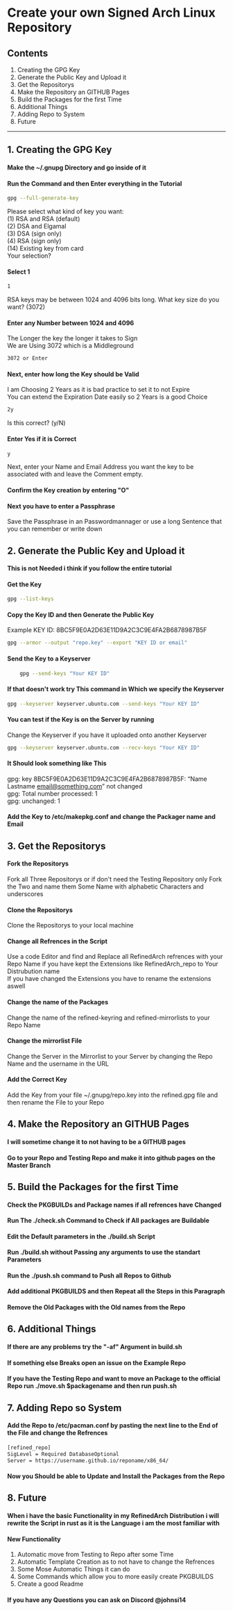 # Create your own Signed Arch Linux Repository

## Contents

1. Creating the GPG Key
2. Generate the Public Key and Upload it
3. Get the Repositorys
4. Make the Repository an GITHUB Pages
5. Build the Packages for the first Time
6. Additional Things
7. Adding Repo to System
8. Future

---

## 1. Creating the GPG Key

#### Make the ~/.gnupg Directory and go inside of it

#### Run the Command and then Enter everything in the Tutorial

```bash
gpg --full-generate-key
```

Please select what kind of key you want:  
(1) RSA and RSA (default)  
(2) DSA and Elgamal  
(3) DSA (sign only)  
(4) RSA (sign only)  
(14) Existing key from card  
Your selection?  

#### Select 1

```bash
1
```

RSA keys may be between 1024 and 4096 bits long. What key size do you want? (3072)

#### Enter any Number between 1024 and 4096

The Longer the key the longer it takes to Sign  
We are Using 3072 which is a Middleground

```bash
3072 or Enter
```

#### Next, enter how long the Key should be Valid

I am Choosing 2 Years as it is bad practice to set it to not Expire  
You can extend the Expiration Date easily so 2 Years is a good Choice

```bash
2y
```

Is this correct? (y/N)

#### Enter Yes if it is Correct

```bash
y
```

Next, enter your Name and Email Address you want the key to be associated with and leave the Comment empty.

#### Confirm the Key creation by entering "O"

#### Next you have to enter a Passphrase

Save the Passphrase  in an Passwordmannager or use a long Sentence that you can remember or write down

## 2. Generate the Public Key and Upload it

#### This is not Needed i think if you follow the entire tutorial

#### Get the Key

```bash
gpg --list-keys
```

#### Copy the Key ID and then Generate the Public Key

Example KEY ID: 8BC5F9E0A2D63E11D9A2C3C9E4FA2B6878987B5F

```bash
gpg --armor --output "repo.key" --export "KEY ID or email"
```

#### Send the Key to a Keyserver

```bash
    gpg --send-keys "Your KEY ID"
```

#### If that doesn't work try This command in Which we specify the Keyserver

```bash
gpg --keyserver keyserver.ubuntu.com --send-keys "Your KEY ID"
```

#### You can test if the Key is on the Server by running

Change the Keyserver if you have it uploaded onto another Keyserver

```bash
gpg --keyserver keyserver.ubuntu.com --recv-keys "Your KEY ID"
```

#### It Should look something like This

gpg: key 8BC5F9E0A2D63E11D9A2C3C9E4FA2B6878987B5F: “Name Lastname <email@something.com>” not changed  
gpg: Total number processed: 1  
gpg: unchanged: 1  

#### Add the Key to /etc/makepkg.conf and change the Packager name and Email

## 3. Get the Repositorys

#### Fork the Repositorys

Fork all Three Repositorys or if don't need the Testing Repository only Fork the Two and name them Some Name with alphabetic Characters and underscores

#### Clone the Repositorys

Clone the Repositorys to your local machine

#### Change all Refrences in the Script

Use a code Editor and find and Replace all RefinedArch refrences with your Repo Name if you have kept the Extensions like RefinedArch_repo to Your Distrubution name  
If you have changed the Extensions you have to rename the extensions aswell

#### Change the name of the Packages

Change the name of the refined-keyring and refined-mirrorlists to your Repo Name  

#### Change the mirrorlist File

Change the Server in the Mirrorlist to your Server by changing the Repo Name and the username in the URL

#### Add the Correct Key

Add the Key from your file ~/.gnupg/repo.key into the refined.gpg file and then rename the File to your Repo

## 4. Make the Repository an GITHUB Pages

#### I will sometime change it to not having to be a GITHUB pages

#### Go to your Repo and Testing Repo and make it into github pages on the Master Branch

## 5. Build the Packages for the first Time

#### Check the PKGBUILDs and Package names if all refrences have Changed

#### Run The ./check.sh Command to Check if All packages are Buildable

#### Edit the Default parameters in the ./build.sh Script

#### Run ./build.sh without Passing any arguments to use the standart Parameters

#### Run the ./push.sh command to Push all Repos to Github

#### Add additional PKGBUILDS and then Repeat all the Steps in this Paragraph

#### Remove the Old Packages with the Old names from the Repo

## 6. Additional Things

#### If there are any problems try the "-af" Argument in build.sh

#### If something else Breaks open an issue on the Example Repo

#### If you have the Testing Repo and want to move an Package to the official Repo run ./move.sh $packagename and then run push.sh

## 7. Adding Repo so System

#### Add the Repo to /etc/pacman.conf by pasting the next line to the End of the File and change the Refrences

```bash
[refined_repo]
SigLevel = Required DatabaseOptional
Server = https://username.github.io/reponame/x86_64/
```

#### Now you Should be able to Update and Install the Packages from the Repo

## 8. Future

#### When i have the basic Functionality in my RefinedArch Distribution i will rewrite the Script in rust as it is the Language i am the most familiar with

#### New Functionality

1. Automatic move from Testing to Repo after some Time
2. Automatic Template Creation as to not have to change the Refrences
3. Some Mose Automatic Things it can do
4. Some Commands which allow you to more easily create PKGBUILDS
5. Create a good Readme

#### If you have any Questions you can ask on Discord  @johnsi14
